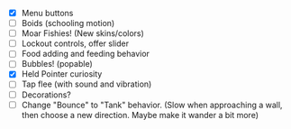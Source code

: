 - [x] Menu buttons
- [ ] Boids (schooling motion)
- [ ] Moar Fishies! (New skins/colors)
- [ ] Lockout controls, offer slider
- [ ] Food adding and feeding behavior
- [ ] Bubbles! (popable)
- [x] Held Pointer curiosity
- [ ] Tap flee (with sound and vibration)
- [ ] Decorations?
- [ ] Change "Bounce" to "Tank" behavior. (Slow when approaching a wall, then choose a new direction. Maybe make it wander a bit more)